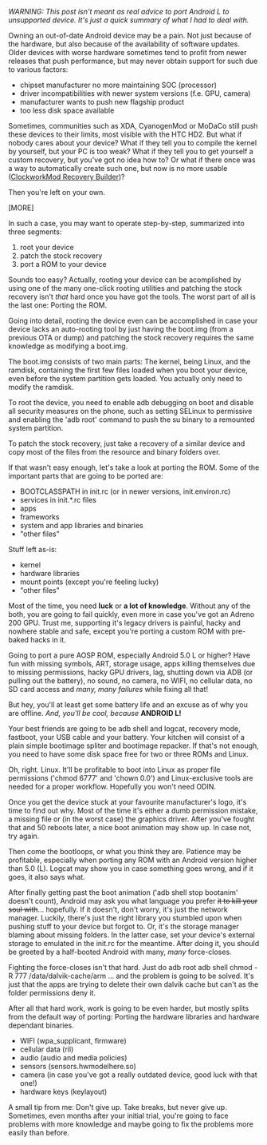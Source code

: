 *WARNING: This post isn't meant as real advice to port Android L to unsupported device. It's just a quick summary of what I had to deal with.*

Owning an out-of-date Android device may be a pain. Not just because of the hardware, but also because of the availability of software updates. Older devices with worse hardware sometimes tend to profit from newer releases that push performance, but may never obtain support for such due to various factors:
- chipset manufacturer no more maintaining SOC (processor)
- driver incompatibilities with newer system versions (f.e. GPU, camera)
- manufacturer wants to push new flagship product
- too less disk space available

Sometimes, communities such as XDA, CyanogenMod or MoDaCo still push these devices to their limits, most visible with the HTC HD2. But what if nobody cares about your device? What if they tell you to compile the kernel by yourself, but your PC is too weak? What if they tell you to get yourself a custom recovery, but you've got no idea how to? Or what if there once was a way to automatically create such one, but now is no more usable ([ClockworkMod Recovery Builder](http://builder.clockworkmod.com/))?

Then you're left on your own.

[MORE] 

In such a case, you may want to operate step-by-step, summarized into three segments:
1. root your device
2. patch the stock recovery
3. port a ROM to your device

Sounds too easy? Actually, rooting your device can be acomplished by using one of the many one-click rooting utilities and patching the stock recovery isn't _that_ hard once you have got the tools. The worst part of all is the last one: Porting the ROM.

Going into detail, rooting the device even can be accomplished in case your device lacks an auto-rooting tool by just having the boot.img (from a previous OTA or dump) and patching the stock recovery requires the same knowledge as modifying a boot.img.

The boot.img consists of two main parts: The kernel, being Linux, and the ramdisk, containing the first few files loaded when you boot your device, even before the system partition gets loaded. You actually only need to modify the ramdisk. 

To root the device, you need to enable adb debugging on boot and disable all security measures on the phone, such as setting SELinux to permissive and enabling the 'adb root' command to push the su binary to a remounted system partition.

To patch the stock recovery, just take a recovery of a similar device and copy most of the files from the resource and binary folders over.

If that wasn't easy enough, let's take a look at porting the ROM. Some of the important parts that are going to be ported are:
- BOOTCLASSPATH in init.rc (or in newer versions, init.environ.rc)
- services in init.*.rc files
- apps
- frameworks
- system and app libraries and binaries
- "other files"

Stuff left as-is:
- kernel
- hardware libraries
- mount points (except you're feeling lucky)
- "other files"

Most of the time, you need **luck** or **a lot of knowledge**. Without any of the both, you are going to fail quickly, even more in case you've got an Adreno 200 GPU. Trust me, supporting it's legacy drivers is painful, hacky and nowhere stable and safe, except you're porting a custom ROM with pre-baked hacks in it.

Going to port a pure AOSP ROM, especially Android 5.0 L or higher? Have fun with missing symbols, ART, storage usage, apps killing themselves due to missing permissions, hacky GPU drivers, lag, shutting down via ADB (or pulling out the battery), no sound, no camera, no WIFI, no cellular data, no SD card access and *many, many failures* while fixing all that!

But hey, you'll at least get some battery life and an excuse as of why you are offline. *And, you'll be cool, because* **ANDROID L!**

Your best friends are going to be adb shell and logcat, recovery mode, fastboot, your USB cable and your battery. Your kitchen will consist of a plain simple bootimage spliter and bootimage repacker. If that's not enough, you need to have some disk space free for two or three ROMs and Linux.

Oh, right. Linux. It'll be profitable to boot into Linux as proper file permissions ('chmod 6777' and 'chown 0.0') and Linux-exclusive tools are needed for a proper workflow. Hopefully you won't need ODIN.

Once you get the device stuck at your favourite manufacturer's logo, it's time to find out why. Most of the time it's either a dumb permission mistake, a missing file or (in the worst case) the graphics driver. After you've fought that and 50 reboots later, a nice boot animation may show up. In case not, try again.

Then come the bootloops, or what you think they are. Patience may be profitable, especially when porting any ROM with an Android version higher than 5.0 (L). Logcat may show you in case something goes wrong, and if it goes, it also says what.

After finally getting past the boot animation ('adb shell stop bootanim' doesn't count), Android may ask you what language you prefer ~~it to kill your soul with~~... hopefully. If it doesn't, don't worry, it's just the network manager. Luckily, there's just the right library you stumbled upon when pushing stuff to your device but forgot to. Or, it's the storage manager blaming about missing folders. In the latter case, set your device's external storage to emulated in the init.rc for the meantime. After doing it, you should be greeted by a half-booted Android with many, *many* force-closes. 

Fighting the force-closes isn't that hard. Just do
        adb root
        adb shell chmod -R 777 /data/dalvik-cache/arm
... and the problem is going to be solved. It's just that the apps are trying to delete their own dalvik cache but can't as the folder permissions deny it.

After all that hard work, work is going to be even harder, but mostly splits from the default way of porting: Porting the hardware libraries and hardware dependant binaries.
- WIFI (wpa_supplicant, firmware)
- cellular data (ril)
- audio (audio and media policies)
- sensors (sensors.hwmodelhere.so)
- camera (in case you've got a really outdated device, good luck with that one!) 
- hardware keys (keylayout)

A small tip from me: Don't give up. Take breaks, but never give up. Sometimes, even months after your initial trial, you're going to face problems with more knowledge and maybe going to fix the problems more easily than before.
